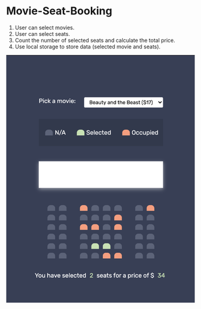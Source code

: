# Movie-Seat-Booking

1. User can select movies.
2. User can select seats.
3. Count the number of selected seats and calculate the total price.
4. Use local storage to store data (selected movie and seats).

![](demo.png)